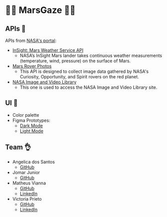 # :man_astronaut: MarsGaze :woman_astronaut:

## APIs :rocket:	
APIs from [NASA's portal](https://api.nasa.gov/):
- [InSight: Mars Weather Service API](https://mars.nasa.gov/insight/weather/)
  - NASA’s InSight Mars lander takes continuous weather measurements (temperature, wind, pressure) on the surface of Mars.
- [Mars Rover Photos](https://github.com/chrisccerami/mars-photo-api)
  - This API is designed to collect image data gathered by NASA's Curiosity, Opportunity, and Spirit rovers on the red planet.
- [NASA Image and Video Library](https://images.nasa.gov/docs/images.nasa.gov_api_docs.pdf)
  - This one is used to access the NASA Image and Video Library site.

## UI :art:	
- Color palette
- Figma Prototypes:
  - [Dark Mode](https://www.figma.com/proto/ZlJ43LXIljbmLhnnS8r2kA/Mars-Gaze---Dark?node-id=217%3A123&scaling=min-zoom)
  - [Light Mode](https://www.figma.com/proto/itTnJHfg1oEAI2AnQDQ4qd/MarsGaze---Light?node-id=2%3A290&scaling=min-zoom)
  
## Team :ok_hand:
- Angelica dos Santos
  - [GitHub](https://github.com/angelcomp)
- Jomar Junior
  - [GitHub](https://github.com/thinkaboutmin)
- Matheus Vianna
  - [GitHub](https://github.com/matheusvianna95)
  - [LinkedIn](https://www.linkedin.com/in/matheus-vianna/)
- Victoria Prieto
  - [GitHub](https://github.com/VicPrieto)
  - [LinkedIn](https://www.linkedin.com/in/vict%C3%B3ria-gamarano-prieto-32935a161/)

